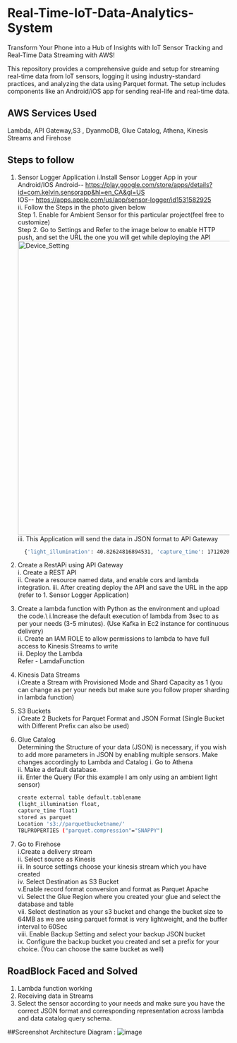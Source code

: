 # Real-Time-IoT-Data-Analytics-System

Transform Your Phone into a Hub of Insights with IoT Sensor Tracking and Real-Time Data Streaming with AWS!

This repository provides a comprehensive guide and setup for streaming real-time data from IoT sensors, logging it using industry-standard practices, and analyzing the data using Parquet format. The setup includes components like an Android/iOS app for sending real-life and real-time data.

## AWS Services Used
Lambda, API Gateway,S3 , DyanmoDB, Glue Catalog, Athena, Kinesis Streams and Firehose
## Steps to follow
1. Sensor Logger Application
    i.Install Sensor Logger App in your Android/IOS
      Android-- https://play.google.com/store/apps/details?id=com.kelvin.sensorapp&hl=en_CA&gl=US \
      IOS-- https://apps.apple.com/us/app/sensor-logger/id1531582925 \
    ii. Follow the Steps in the photo given below\
      Step 1. Enable for Ambient Sensor for this particular project(feel free to customize)\
      Step 2. Go to Settings and Refer to the image below to enable HTTP push, and set the URL the one you will get while deploying the API\
     <img width="667" alt="Device_Setting" src="https://github.com/Shivam-Mishra1417/AWS-RealTime-data-analytics/assets/100092728/a4dd604f-5833-4438-ad46-1551e323ca0e">\
    iii. This Application will send the data in JSON format to API Gateway
      ```bash
      	{'light_illumination': 40.82624816894531, 'capture_time': 1712020418971037400}
      ```
2. Create a RestAPi using API Gateway\
  i. Create a REST API \
  ii. Create a resource named data, and enable cors and lambda integration. 
  iii. After creating deploy the API and save the URL in the app (refer to 1. Sensor Logger Application)

3. Create a lambda function with Python as the environment and upload the code.\ 
  i.Increase the default execution of lambda from 3sec to as per your needs (3-5 minutes). (Use Kafka in Ec2 instance for continuous delivery)\
  ii. Create an IAM ROLE to allow permissions to lambda to have full access to Kinesis Streams to write\
  iii. Deploy the Lambda\
  Refer - LamdaFunction

4. Kinesis Data Streams\
  i.Create a Stream with Provisioned Mode and Shard Capacity as 1 (you can change as per your needs but make sure you follow proper sharding in lambda function)

5. S3 Buckets\
  i.Create 2 Buckets for Parquet Format and JSON Format (Single Bucket with Different Prefix can also be used)

6. Glue Catalog\
  Determining the Structure of your data (JSON) is necessary, if you wish to add more parameters in JSON by enabling multiple sensors. Make changes accordingly to Lambda and Catalog
  i. Go to Athena\
  ii. Make a default database.\
  iii. Enter the Query (For this example I am only using an ambient light sensor)
    ```bash
    create external table default.tablename
    (light_illumination float,
    capture_time float)
    stored as parquet
    Location 's3://parquetbucketname/'
    TBLPROPERTIES ("parquet.compression"="SNAPPY")
    ```
7. Go to Firehose\
  i.Create a delivery stream\
  ii. Select source as Kinesis\
  iii. In source settings choose your kinesis stream which you have created\
  iv. Select Destination as S3 Bucket\
  v.Enable record format conversion and format as Parquet Apache\
  vi. Select the Glue Region where you created your glue and select the database and table\
  vii. Select destination as your s3 bucket and change the bucket size to 64MB as we are using parquet format is very lightweight, and the buffer interval to 60Sec\
  viii. Enable Backup Setting and select your backup JSON bucket\
  ix. Configure the backup bucket you created and set a prefix for your choice. (You can choose the same bucket as well)

## RoadBlock Faced and Solved
1. Lambda function working
2. Receiving data in Streams
3. Select the sensor according to your needs and make sure you have the correct JSON format and corresponding representation across lambda and data catalog query schema.

##Screenshot
Architecture Diagram : ![image](https://github.com/Shivam-Mishra1417/AWS-RealTime-data-analytics/assets/100092728/ece54d50-d05d-4927-a914-4fb82d23d270)
